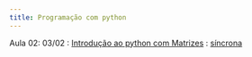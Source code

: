 ```yaml
---
title: Programação com python
---
```


Aula 02: 03/02 
: [Introdução ao python com Matrizes](https://youtu.be/yXdaZLClHGk)
  : [síncrona](/material/00_lista_python.html)
